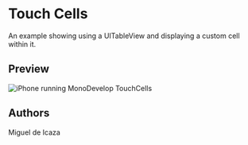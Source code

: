 Touch Cells
===========

An example showing using a UITableView and displaying a custom cell within it.

Preview
-------

![iPhone running MonoDevelop TouchCells](http://farm7.static.flickr.com/6013/5999235933_dcab80c0a3.jpg)

Authors
-------

Miguel de Icaza
